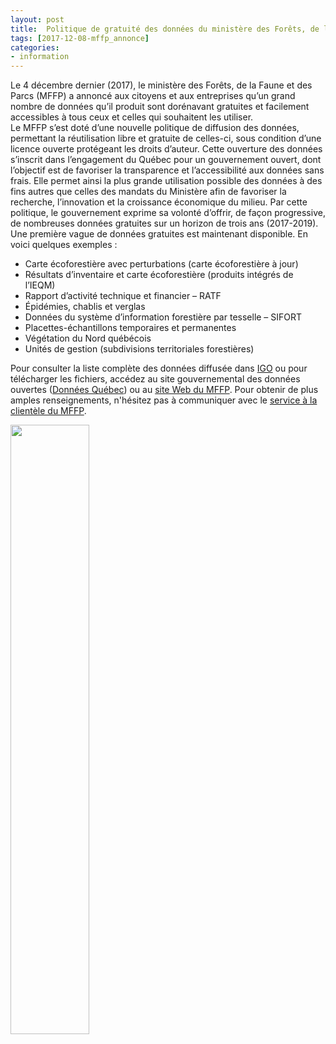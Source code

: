 ```yaml
---
layout: post
title:  Politique de gratuité des données du ministère des Forêts, de la Faune et des Parcs
tags: [2017-12-08-mffp_annonce] 
categories:
- information
---
```


Le 4 décembre dernier (2017), le ministère des Forêts, de la Faune et des Parcs (MFFP) a annoncé aux citoyens et aux entreprises qu’un grand nombre de données qu’il produit sont dorénavant gratuites et facilement accessibles à tous ceux et celles qui souhaitent les utiliser.  
Le MFFP s’est doté d’une nouvelle politique de diffusion des données, permettant la réutilisation libre et gratuite de celles-ci, sous condition d’une licence ouverte protégeant les droits d’auteur. 
Cette ouverture des données s’inscrit dans l’engagement du Québec pour un gouvernement ouvert, dont l’objectif est de favoriser la transparence et l’accessibilité aux données sans frais. Elle permet ainsi la plus grande utilisation possible des données à des fins autres que celles des mandats du Ministère afin de favoriser la recherche, l’innovation et la croissance économique du milieu.
Par cette politique, le gouvernement exprime sa volonté d’offrir, de façon progressive, de nombreuses données gratuites sur un horizon de trois ans (2017-2019). Une première vague de données gratuites est maintenant disponible. 
En voici quelques exemples : 
*	Carte écoforestière avec perturbations (carte écoforestière à jour)
*	Résultats d’inventaire et carte écoforestière (produits intégrés de l’IEQM)
*	Rapport d’activité technique et financier – RATF
*	Épidémies, chablis et verglas
*	Données du système d’information forestière par tesselle – SIFORT
*	Placettes-échantillons temporaires et permanentes 
*	Végétation du Nord québécois
*	Unités de gestion (subdivisions territoriales forestières)	

Pour consulter la liste complète des données diffusée dans [IGO](https://geoegl.msp.gouv.qc.ca/igo/mffpecofor/) ou pour télécharger les fichiers, accédez au site gouvernemental 
des données ouvertes ([Données Québec](https://www.donneesquebec.ca/recherche/fr/group/d61e0cae-e722-4000-8fb1-88b28399e20c?organization=mffp&page=1)) 
ou au [site Web du MFFP](http://mffp.gouv.qc.ca/le-ministere/acces-aux-donnees-gratuites/). 
Pour obtenir de plus amples renseignements, n'hésitez pas à communiquer avec le [service à la clientèle du MFFP](http://mffp.gouv.qc.ca/le-ministere/service-clientele/). 

<img src="http://mffp.gouv.qc.ca/wp-content/uploads/Donnees-440x220.jpg" width="50%" height="50%" >
